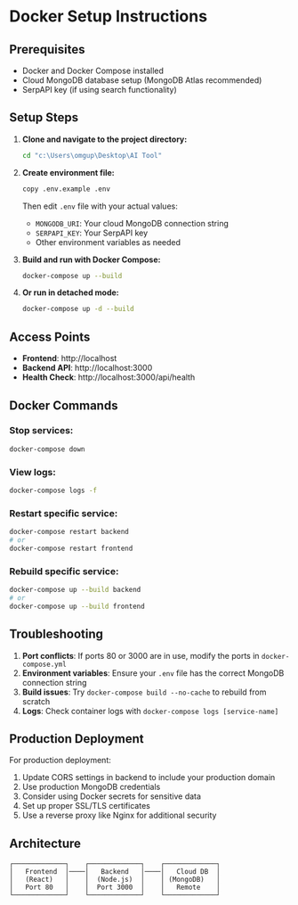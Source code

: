 # Docker Setup Instructions

## Prerequisites
- Docker and Docker Compose installed
- Cloud MongoDB database setup (MongoDB Atlas recommended)
- SerpAPI key (if using search functionality)

## Setup Steps

1. **Clone and navigate to the project directory:**
   ```bash
   cd "c:\Users\omgup\Desktop\AI Tool"
   ```

2. **Create environment file:**
   ```bash
   copy .env.example .env
   ```
   Then edit `.env` file with your actual values:
   - `MONGODB_URI`: Your cloud MongoDB connection string
   - `SERPAPI_KEY`: Your SerpAPI key
   - Other environment variables as needed

3. **Build and run with Docker Compose:**
   ```bash
   docker-compose up --build
   ```

4. **Or run in detached mode:**
   ```bash
   docker-compose up -d --build
   ```

## Access Points
- **Frontend**: http://localhost
- **Backend API**: http://localhost:3000
- **Health Check**: http://localhost:3000/api/health

## Docker Commands

### Stop services:
```bash
docker-compose down
```

### View logs:
```bash
docker-compose logs -f
```

### Restart specific service:
```bash
docker-compose restart backend
# or
docker-compose restart frontend
```

### Rebuild specific service:
```bash
docker-compose up --build backend
# or
docker-compose up --build frontend
```

## Troubleshooting

1. **Port conflicts**: If ports 80 or 3000 are in use, modify the ports in `docker-compose.yml`
2. **Environment variables**: Ensure your `.env` file has the correct MongoDB connection string
3. **Build issues**: Try `docker-compose build --no-cache` to rebuild from scratch
4. **Logs**: Check container logs with `docker-compose logs [service-name]`

## Production Deployment

For production deployment:
1. Update CORS settings in backend to include your production domain
2. Use production MongoDB credentials
3. Consider using Docker secrets for sensitive data
4. Set up proper SSL/TLS certificates
5. Use a reverse proxy like Nginx for additional security

## Architecture

```
┌─────────────┐    ┌─────────────┐    ┌─────────────┐
│   Frontend  │────│   Backend   │────│   Cloud DB  │
│   (React)   │    │  (Node.js)  │    │ (MongoDB)   │
│   Port 80   │    │  Port 3000  │    │   Remote    │
└─────────────┘    └─────────────┘    └─────────────┘
```
